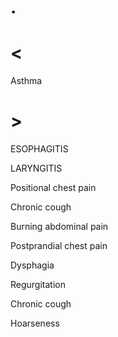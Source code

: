 # .

# <

Asthma

# >

ESOPHAGITIS

LARYNGITIS

Positional chest pain

Chronic cough

Burning abdominal pain

Postprandial chest pain

Dysphagia

Regurgitation

Chronic cough

Hoarseness
